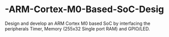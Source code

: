 # -ARM-Cortex-M0-Based-SoC-Desig
Design and develop an ARM Cortex M0 based SoC by interfacing the  peripherals Timer, Memory (255x32 Single port RAM) and GPIO/LED.
